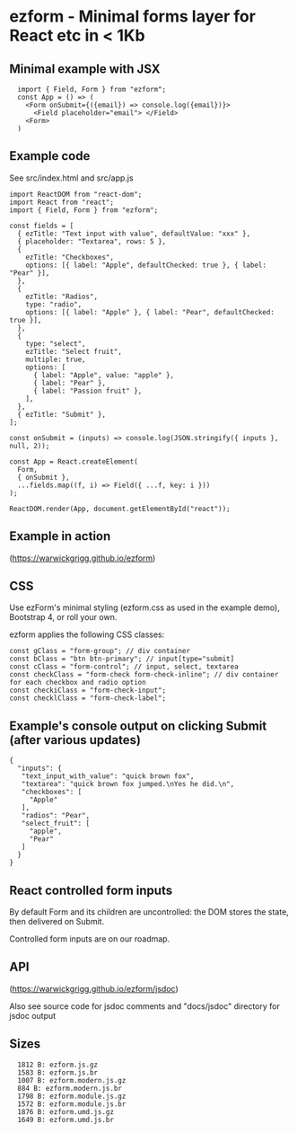 # ezform - Minimal forms layer for React etc in < 1Kb

## Minimal example with JSX

```
  import { Field, Form } from "ezform";
  const App = () => (
    <Form onSubmit={({email}) => console.log({email})}>
      <Field placeholder="email"> </Field>
    <Form>
  )
```

## Example code

See src/index.html and src/app.js

```
import ReactDOM from "react-dom";
import React from "react";
import { Field, Form } from "ezform";

const fields = [
  { ezTitle: "Text input with value", defaultValue: "xxx" },
  { placeholder: "Textarea", rows: 5 },
  {
    ezTitle: "Checkboxes",
    options: [{ label: "Apple", defaultChecked: true }, { label: "Pear" }],
  },
  {
    ezTitle: "Radios",
    type: "radio",
    options: [{ label: "Apple" }, { label: "Pear", defaultChecked: true }],
  },
  {
    type: "select",
    ezTitle: "Select fruit",
    multiple: true,
    options: [
      { label: "Apple", value: "apple" },
      { label: "Pear" },
      { label: "Passion fruit" },
    ],
  },
  { ezTitle: "Submit" },
];

const onSubmit = (inputs) => console.log(JSON.stringify({ inputs }, null, 2));

const App = React.createElement(
  Form,
  { onSubmit },
  ...fields.map((f, i) => Field({ ...f, key: i }))
);

ReactDOM.render(App, document.getElementById("react"));
```

## Example in action

(https://warwickgrigg.github.io/ezform)

## CSS

Use ezForm's minimal styling (ezform.css as used in the example demo), Bootstrap 4, or roll your own.

ezform applies the following CSS classes:

```
const gClass = "form-group"; // div container
const bClass = "btn btn-primary"; // input[type="submit]
const cClass = "form-control"; // input, select, textarea
const checkClass = "form-check form-check-inline"; // div container for each checkbox and radio option
const checkiClass = "form-check-input";
const checklClass = "form-check-label";
```

## Example's console output on clicking Submit (after various updates)

```
{
  "inputs": {
   "text_input_with_value": "quick brown fox",
   "textarea": "quick brown fox jumped.\nYes he did.\n",
   "checkboxes": [
     "Apple"
   ],
   "radios": "Pear",
   "select_fruit": [
     "apple",
     "Pear"
   ]
  }
}
```

## React controlled form inputs

By default Form and its children are uncontrolled: the DOM stores the state, then delivered on Submit.

Controlled form inputs are on our roadmap.

## API

(https://warwickgrigg.github.io/ezform/jsdoc)

Also see source code for jsdoc comments and "docs/jsdoc" directory for jsdoc output

## Sizes

```
  1812 B: ezform.js.gz
  1583 B: ezform.js.br
  1007 B: ezform.modern.js.gz
  884 B: ezform.modern.js.br
  1798 B: ezform.module.js.gz
  1572 B: ezform.module.js.br
  1876 B: ezform.umd.js.gz
  1649 B: ezform.umd.js.br
```
